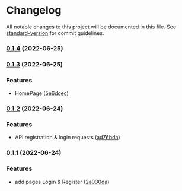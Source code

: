 # Changelog

All notable changes to this project will be documented in this file. See [standard-version](https://github.com/conventional-changelog/standard-version) for commit guidelines.

### [0.1.4](https://github.com/Kenzie-Academy-Brasil-Developers/react-entrega-s2-kenzie-hub-fabiojcp/compare/v0.1.3...v0.1.4) (2022-06-25)

### [0.1.3](https://github.com/Kenzie-Academy-Brasil-Developers/react-entrega-s2-kenzie-hub-fabiojcp/compare/v0.1.2...v0.1.3) (2022-06-25)


### Features

* HomePage ([5e6dcec](https://github.com/Kenzie-Academy-Brasil-Developers/react-entrega-s2-kenzie-hub-fabiojcp/commit/5e6dcec07fdc754e7f247d4dbee6d79866841ac1))

### [0.1.2](https://github.com/Kenzie-Academy-Brasil-Developers/react-entrega-s2-kenzie-hub-fabiojcp/compare/v0.1.1...v0.1.2) (2022-06-24)


### Features

* API registration & login requests ([ad76bda](https://github.com/Kenzie-Academy-Brasil-Developers/react-entrega-s2-kenzie-hub-fabiojcp/commit/ad76bdae33b52190d80abeb2b4532eae54c7fdb9))

### 0.1.1 (2022-06-24)


### Features

* add pages Login & Register ([2a030da](https://github.com/Kenzie-Academy-Brasil-Developers/react-entrega-s2-kenzie-hub-fabiojcp/commit/2a030da74bcc3ec4f743371085ee0b037862fa99))

